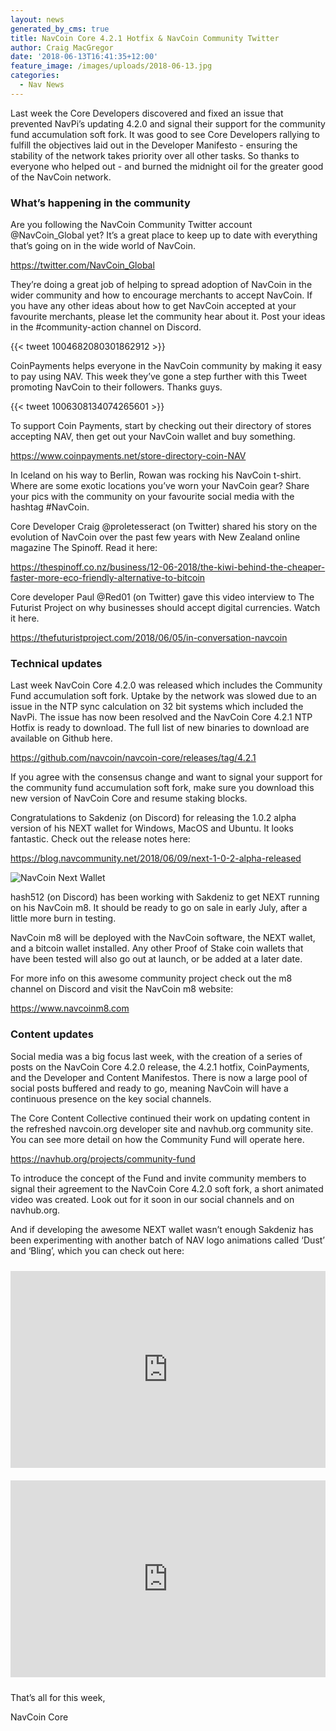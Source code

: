```yaml
---
layout: news
generated_by_cms: true
title: NavCoin Core 4.2.1 Hotfix & NavCoin Community Twitter
author: Craig MacGregor
date: '2018-06-13T16:41:35+12:00'
feature_image: /images/uploads/2018-06-13.jpg
categories:
  - Nav News
---
```

Last week the Core Developers discovered and fixed an issue that prevented NavPi’s updating 4.2.0 and signal their support for the community fund accumulation soft fork. It was good to see Core Developers rallying to fulfill the objectives laid out in the Developer Manifesto - ensuring the stability of the network takes priority over all other tasks. So thanks to everyone who helped out - and burned the midnight oil for the greater good of the NavCoin network.

<!--more-->

### What’s happening in the community

Are you following the NavCoin Community Twitter account @NavCoin_Global yet? It’s a great place to keep up to date with everything that’s going on in the wide world of NavCoin.

<https://twitter.com/NavCoin_Global>

They’re doing a great job of helping to spread adoption of NavCoin in the wider community and how to encourage merchants to accept NavCoin. If you have any other ideas about how to get NavCoin accepted at your favourite merchants, please let the community hear about it. Post your ideas in the #community-action channel on Discord.

{{< tweet 1004682080301862912 >}}

CoinPayments helps everyone in the NavCoin community by making it easy to pay using NAV. This week they’ve gone a step further with this Tweet promoting NavCoin to their followers. Thanks guys.

{{< tweet 1006308134074265601 >}}

To support Coin Payments, start by checking out their directory of stores accepting NAV, then get out your NavCoin wallet and buy something.

[https://www.coinpayments.net/store-directory-coin-NAV ](https://www.coinpayments.net/store-directory-coin-NAV)

In Iceland on his way to Berlin, Rowan was rocking his NavCoin t-shirt. Where are some exotic locations you’ve worn your NavCoin gear? Share your pics with the community on your favourite social media with the hashtag #NavCoin.

Core Developer Craig @proletesseract (on Twitter) shared his story on the evolution of NavCoin over the past few years with New Zealand online magazine The Spinoff. Read it here:

<https://thespinoff.co.nz/business/12-06-2018/the-kiwi-behind-the-cheaper-faster-more-eco-friendly-alternative-to-bitcoin>

Core developer Paul @Red01 (on Twitter) gave this video interview to The Futurist Project on why businesses should accept digital currencies. Watch it here.

<https://thefuturistproject.com/2018/06/05/in-conversation-navcoin>

### Technical updates

Last week NavCoin Core 4.2.0 was released which includes the Community Fund accumulation soft fork. Uptake by the network was slowed due to an issue in the NTP sync calculation on 32 bit systems which included the NavPi. The issue has now been resolved and the NavCoin Core 4.2.1 NTP Hotfix is ready to download. The full list of new binaries to download are available on Github here.

<https://github.com/navcoin/navcoin-core/releases/tag/4.2.1>

If you agree with the consensus change and want to signal your support for the community fund accumulation soft fork, make sure you download this new version of NavCoin Core and resume staking blocks.

Congratulations to Sakdeniz (on Discord) for releasing the 1.0.2 alpha version of his NEXT wallet  for Windows, MacOS and Ubuntu. It looks fantastic. Check out the release notes here:

<https://blog.navcommunity.net/2018/06/09/next-1-0-2-alpha-released>

![NavCoin Next Wallet](/images/uploads/next.1.0.2-1024x686.png)

hash512 (on Discord) has been working with Sakdeniz to get NEXT running on his NavCoin m8. It should be ready to go on sale in early July, after a little more burn in testing.

NavCoin m8 will be deployed with the NavCoin software, the NEXT wallet, and a bitcoin wallet installed. Any other Proof of Stake coin wallets that have been tested will also go out at launch, or be added at a later date.

For more info on this awesome community project check out the m8 channel on Discord and visit the NavCoin m8 website:

<https://www.navcoinm8.com>

### Content updates

Social media was a big focus last week, with the creation of a series of posts on the NavCoin Core 4.2.0 release, the 4.2.1 hotfix, CoinPayments, and the Developer and Content Manifestos. There is now a large pool of social posts buffered and ready to go, meaning NavCoin will have a continuous presence on the key social channels.

The Core Content Collective continued their work on updating content in the refreshed navcoin.org developer site and navhub.org community site. You can see more detail on how the Community Fund will operate here.

<https://navhub.org/projects/community-fund>

To introduce the concept of the Fund and invite community members to signal their agreement to the NavCoin Core 4.2.0 soft fork, a short animated video was created. Look out for it soon in our social channels and on navhub.org.

And if developing the awesome NEXT wallet wasn’t enough Sakdeniz has been experimenting with another batch of NAV logo animations called ‘Dust’ and ‘Bling’, which you can check out here:

<iframe width="100%" height="315" style="margin: 10px 0;" src="https://www.youtube.com/embed/yd8Nb1hRlGE" frameborder="0" allow="autoplay; encrypted-media" allowfullscreen></iframe>

<iframe width="100%" height="315" style="margin: 10px 0;" src="https://www.youtube.com/embed/hbIe8Rbv5tQ" frameborder="0" allow="autoplay; encrypted-media" allowfullscreen></iframe>

That’s all for this week,

NavCoin Core
